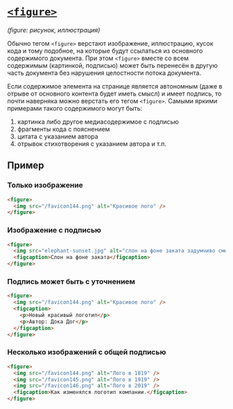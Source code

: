 # [`<figure>`](../index.md)

_(figure: рисунок, иллюстрация)_

Обычно тегом `<figure>` верстают изображение, иллюстрацию, кусок кода и тому подобное, на которые будут ссылаться из основного содержимого документа. При этом `<figure>` вместе со всем содержимым (картинкой, подписью) может быть перенесён в другую часть документа без нарушения целостности потока документа.

Если содержимое элемента на странице является автономным (даже в отрыве от основного контента будет иметь смысл) и имеет подпись, то почти наверняка можно верстать его тегом `<figure>`. Самыми яркими примерами такого содержимого могут быть:

1. картинка либо другое медиасодержимое с подписью
2. фрагменты кода с пояснением
3. цитата с указанием автора
4. отрывок стихотворения с указанием автора и т.п.

## Пример

### Только изображение

```html
<figure>
  <img src="/favicon144.png" alt="Красивое лого" />
</figure>
```

### Изображение с подписью

```html
<figure>
  <img src="elephant-sunset.jpg" alt="слон на фоне заката задумчиво смотрит в камеру." />
  <figcaption>Слон на фоне заката</figcaption>
</figure>
```

### Подпись может быть с уточнением

```html
<figure>
  <img src="/favicon144.png" alt="Красивое лого" />
  <figcaption>
    <p>Новый красивый логотип</p>
    <p>Автор: Дока Дог</p>
  </figcaption>
</figure>
```

### Несколько изображений с общей подписью

```html
<figure>
  <img src="/favicon144.png" alt="Лого в 1819" />
  <img src="/favicon145.png" alt="Лого в 1919" />
  <img src="/favicon146.png" alt="Лого в 2019" />
  <figcaption>Как изменялся логотип компании.</figcaption>
</figure>
```

